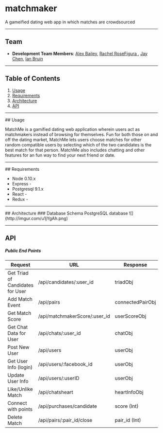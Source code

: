 # matchmaker
A gameified dating web app in which matches are crowdsourced

<hr>

## Team

 - __Development Team Members__: [Alex Bailey](https://github.com/staybailey), [Rachel RoseFigura ](https://github.com/rachelrf), [Jay Chen](https://github.com/jchen85), [Ian Bruin](https://github.com/ianbruin)
 
<hr>

## Table of Contents

1. [Usage](#Usage)
1. [Requirements](#requirements)
1. [Architecture](#architecture)
1. [API](#api)

<hr>
## Usage

MatchMe is a gamified dating web application wherein users act as matchmakers instead of browsing for themselves. Fun for both those on and off the dating market, MatchMe lets users choose matches for other random compatible users by selecting which of the two candidates is the best match for that person. MatchMe also includes chatting and other features for an fun way to find your next friend or date.

<hr>
## Requirements

- Node 0.10.x
- Express -
- Postgresql 9.1.x
- React -
- Redux -

<hr>
## Architecture
### Database Schema
PostgreSQL database
![](http://imgur.com/u1jYgAh.png)

<hr>

## API
##### Public End Points
|Request|URL|Response|
|---|---|---|
|Get Triad of Candidates for User|/api/candidates/:user_id|triadObj|
|Add Match Event|/api/pairs|connectedPairObj || false|
|Get Match Score|/api/matchmakerScore/:user_id|userScoreObj|
|Get Chat Data for User|/api/chats/:user_id|chatObj|
|Post New User|/api/users|userObj|
|Get User Info (login)|/api/users/:facebook_id|userObj|
|Update User Info|/api/users/:userID|userObj|
|Like/Unlike Match|/api/chatsheart|heartInfoObj|
|Connect with points|/api/purchases/candidate|score (Int)|
|Delete Match|/api/pairs/:pair_id/close|pair_id (Int)|
